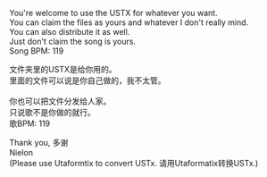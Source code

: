 You're welcome to use the USTX for whatever you want.<br>
You can claim the files as yours and whatever I don't really mind.<br>
You can also distribute it as well.<br>
Just don't claim the song is yours.<br>
Song BPM: 119<br>

文件夹里的USTX是给你用的。<br>
里面的文件可以说是你自己做的，我不太管。<br><br>
你也可以把文件分发给人家。<br>
只说歌不是你做的就行。<br>
歌BPM: 119<br>

Thank you, 多谢<br>
Nielon<br>
(Please use Utaformtix to convert USTx. 请用Utaformatix转换USTx.)